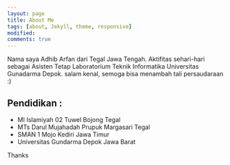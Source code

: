 ```yaml
---
layout: page
title: About Me
tags: [about, Jekyll, theme, responsive]
modified:
comments: true
---
```


Nama saya Adhib Arfan dari Tegal Jawa Tengah. Aktifitas sehari-hari sebagai Asisten Tetap Laboratorium Teknik Informatika Universitas Gunadarma Depok. salam kenal, semoga bisa menambah tali persaudaraan :) 

## Pendidikan :

* MI Islamiyah 02 Tuwel Bojong Tegal
* MTs Darul Mujahadah Prupuk Margasari Tegal
* SMAN 1 Mojo Kediri Jawa Timur
* Universitas Gundarma Depok Jawa Barat

<a markdown="0" class="btn">Thanks</a>
